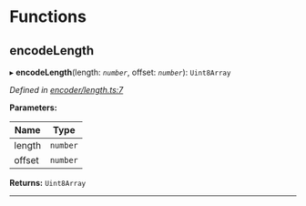 

# Functions

<a id="encodelength"></a>

##  encodeLength

▸ **encodeLength**(length: *`number`*, offset: *`number`*): `Uint8Array`

*Defined in [encoder/length.ts:7](https://github.com/polkadot-js/common/blob/3211859/packages/util-rlp/src/encoder/length.ts#L7)*

**Parameters:**

| Name | Type |
| ------ | ------ |
| length | `number` |
| offset | `number` |

**Returns:** `Uint8Array`

___

